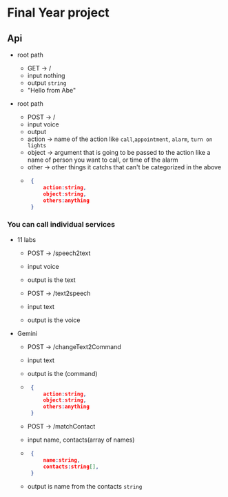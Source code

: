 # Final Year project

## Api
- root path
    - GET -> / 
    - input nothing
    - output `string`
    - "Hello from Abe"

- root path
    - POST -> / 
    - input voice
    - output
     - action -> name of the action like `call`,`appointment`, `alarm`, `turn on lights`
     - object -> argument that is going to be passed to the action like a name of person you want to call, or time of the alarm
     - other  -> other things it catchs that can't be categorized in the above
     - ```json
        {
            action:string,
            object:string,
            others:anything
        }
        ```
### You can call individual services

- 11 labs

    -  POST -> /speech2text
    - input voice
    - output is the text

    -  POST -> /text2speech
    - input text
    - output is the voice

- Gemini

    -  POST -> /changeText2Command
    - input text
    - output is the (command)
     - ```json
        {
            action:string,
            object:string,
            others:anything
        }
        ```

    -  POST -> /matchContact
    - input name, contacts(array of names)
     - ```json
        {
            name:string,
            contacts:string[],
        }
        ```
    - output is name from the contacts `string`

